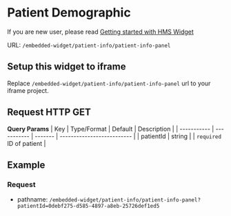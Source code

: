 # Patient Demographic
If you are new user, please read [Getting started with HMS Widget](/embedded-widget?widget=get-started)

URL: `/embedded-widget/patient-info/patient-info-panel`

## Setup this widget to iframe
Replace `/embedded-widget/patient-info/patient-info-panel` url to your iframe project.

## Request HTTP GET
**Query Params**
| Key         | Type/Format | Default | Description                |
| ----------- | ----------- | ------- | -------------------------- |
| patientId   | string      |         | `required` ID of patient   |

## Example

### Request
 - pathname: `/embedded-widget/patient-info/patient-info-panel?patientId=0debf275-d585-4897-a8eb-25726def1ed5` 
